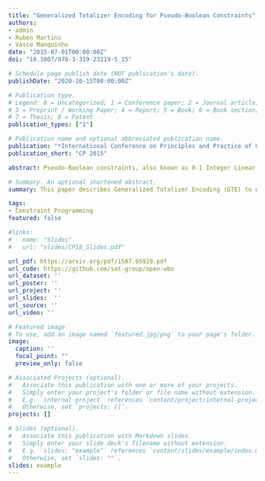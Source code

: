 ```yaml
---
title: "Generalized Totalizer Encoding for Pseudo-Boolean Constraints"
authors:
- admin
- Ruben Martins
- Vasco Manquinho
date: "2015-07-01T00:00:00Z"
doi: "10.1007/978-3-319-23219-5_15"

# Schedule page publish date (NOT publication's date).
publishDate: "2020-10-15T00:00:00Z"

# Publication type.
# Legend: 0 = Uncategorized; 1 = Conference paper; 2 = Journal article;
# 3 = Preprint / Working Paper; 4 = Report; 5 = Book; 6 = Book section;
# 7 = Thesis; 8 = Patent
publication_types: ["1"]

# Publication name and optional abbreviated publication name.
publication: "*International Conference on Principles and Practice of Constraint Programming*"
publication_short: "CP 2015"

abstract: Pseudo-Boolean constraints, also known as 0-1 Integer Linear Constraints, are used to model many real-world problems. A common approach to solve these constraints is to encode them into a SAT formula. The runtime of the SAT solver on such formula is sensitive to the manner in which the given pseudo-Boolean constraints are encoded. In this paper, we propose generalized Totalizer encoding (GTE), which is an arc-consistency preserving extension of the Totalizer encoding to pseudo-Boolean constraints. Unlike some other encodings, the number of auxiliary variables required for GTE does not depend on the magnitudes of the coefficients. Instead, it depends on the number of distinct combinations of these coefficients. We show the superiority of GTE with respect to other encodings when large pseudo-Boolean constraints have low number of distinct coefficients. Our experimental results also show that GTE remains competitive even when the pseudo-Boolean constraints do not have this characteristic. 

# Summary. An optional shortened abstract.
summary: This paper describes Generalized Totalizer Encoding (GTE) to encode Pseudo-Boolean Constraints. This encoding led Open-WBO to win accolades in MaxSAT evaluations and Pseudo-Boolean evaluations.

tags:
- Constraint Programming
featured: false

#links:
# - name: "Slides"
#   url: "slides/CP18_Slides.pdf"

url_pdf: https://arxiv.org/pdf/1507.05920.pdf
url_code: https://github.com/sat-group/open-wbo
url_dataset: ''
url_poster: ''
url_project: ''
url_slides:  ''
url_source: ''
url_video: ''

# Featured image
# To use, add an image named `featured.jpg/png` to your page's folder. 
image:
  caption: ''
  focal_point: ""
  preview_only: false

# Associated Projects (optional).
#   Associate this publication with one or more of your projects.
#   Simply enter your project's folder or file name without extension.
#   E.g. `internal-project` references `content/project/internal-project/index.md`.
#   Otherwise, set `projects: []`.
projects: []

# Slides (optional).
#   Associate this publication with Markdown slides.
#   Simply enter your slide deck's filename without extension.
#   E.g. `slides: "example"` references `content/slides/example/index.md`.
#   Otherwise, set `slides: ""`.
slides: example
---
```


